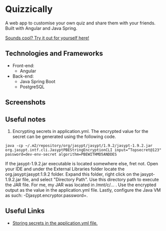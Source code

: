 # Quizzically

A web app to customise your own quiz and share them with your friends. Built with Angular and Java Spring.

[Sounds cool? Try it out for yourself here!](https://myscribbler.herokuapp.com/)


## Technologies and Frameworks

- Front-end:
  - Angular
- Back-end:
  - Java Spring Boot
  - PostgreSQL
  
  
## Screenshots


## Useful notes

1. Encrypting secrets in application.yml. The encrypted value for the secret can be generated using the following code.
```
java -cp ~/.m2/repository/org/jasypt/jasypt/1.9.2/jasypt-1.9.2.jar org.jasypt.intf.cli.JasyptPBEStringEncryptionCLI input=”Topsecret@123" password=dev-env-secret algorithm=PBEWITHMD5ANDDES
```
If the jasypt-1.9.2.jar executable is located somewhere else, fret not. Open your IDE and under the External Libraries folder locate the org.jasypt:jasypt:1.9.2 folder. Expand this folder, right click on the jasypt-1.9.2.jar file, and select "Directory Path". Use this directory path to execute the JAR file. For me, my JAR was located in /mnt/c/... . Use the encrypted output as the value in the application.yml file. Lastly, configure the Java VM as such: -Djasypt.encryptor.password=<secret>.

## Useful Links

- [Storing secrets in the application.yml file.](https://medium.com/@sun30nil/how-to-secure-secrets-and-passwords-in-springboot-90c952961d9)

